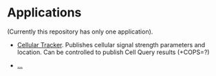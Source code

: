 # Applications
(Currently this repository has only one application).

* [Cellular Tracker](cellular_tracker/).
  Publishes cellular signal strength parameters and location. Can be controlled to publish Cell Query results (+COPS=?)

* [...]()